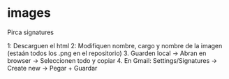# images
Pirca signatures

1: Descarguen el html
2: Modifiquen nombre, cargo y nombre de la imagen (estaán todos los .png en el repositorio)
3. Guarden local -> Abran en browser -> Seleccionen todo y copiar
4. En Gmail: Settings/Signatures -> Create new -> Pegar + Guardar
